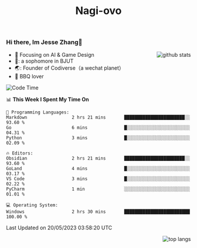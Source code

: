 

<!--
**Nagi-ovo/Nagi-ovo** is a ✨ _special_ ✨ repository because its `README.md` (this file) appears on your GitHub profile.

Here are some ideas to get you started:

- 🔭 I’m currently working on ...
- 🌱 I’m currently learning ...
- 👯 I’m looking to collaborate on ...
- 🤔 I’m looking for help with ...
- 💬 Ask me about ...
- 📫 How to reach me: ...
- 😄 Pronouns: ...
- ⚡ Fun fact: ...
-->
<h1 align="center">Nagi-ovo</h3>


<br />

 ### Hi there, Im Jesse Zhang👋

<img align='right' src="https://github-readme-stats-git-main-nagi-ovo.vercel.app/api?username=Nagi-ovo&count_private=true&show_icons=true&theme=dracula&hide_title=true" alt="github stats" />

- :orange_book: Focusing on AI & Game Design
- 🔬: a sophomore in BJUT
- 🌏: Founder of Codiverse（a wechat planet）
- :meat_on_bone: BBQ lover 


<!--START_SECTION:waka-->
![Code Time](http://img.shields.io/badge/Code%20Time-2%20hrs%2040%20mins-blue)

📊 **This Week I Spent My Time On** 

```text
💬 Programming Languages: 
Markdown                 2 hrs 21 mins       ███████████████████████░░   93.60 % 
Go                       6 mins              █░░░░░░░░░░░░░░░░░░░░░░░░   04.31 % 
Python                   3 mins              █░░░░░░░░░░░░░░░░░░░░░░░░   02.09 % 

🔥 Editors: 
Obsidian                 2 hrs 21 mins       ███████████████████████░░   93.60 % 
GoLand                   4 mins              █░░░░░░░░░░░░░░░░░░░░░░░░   03.17 % 
VS Code                  3 mins              █░░░░░░░░░░░░░░░░░░░░░░░░   02.22 % 
PyCharm                  1 min               ░░░░░░░░░░░░░░░░░░░░░░░░░   01.01 % 

💻 Operating System: 
Windows                  2 hrs 30 mins       █████████████████████████   100.00 % 
```


 Last Updated on 20/05/2023 03:58:20 UTC
<!--END_SECTION:waka-->


<img align='right' src='https://github-readme-stats-git-main-nagi-ovo.vercel.app/api/top-langs/?username=Nagi-ovo&layout=compact' alt='top langs' />
<br />



